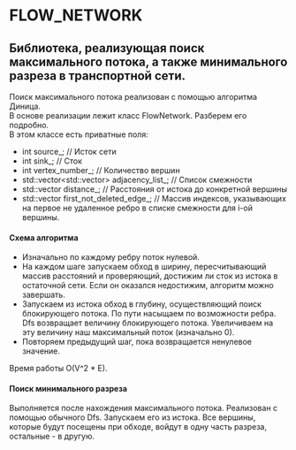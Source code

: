 # FLOW_NETWORK
## Библиотека, реализующая поиск максимального потока, а также минимального разреза в транспортной сети.
Поиск максимального потока реализован с помощью алгоритма Диница.  
В основе реализации лежит класс FlowNetwork. Разберем его подробно.  
В этом классе есть приватные поля:  
- int source_; // Исток сети  
- int sink_; // Сток  
- int vertex_number_; // Количество вершин  
- std::vector<std::vector<Edge>> adjacency_list_; // Список смежности  
- std::vector<int> distance_; // Расстояния от истока до конкретной вершины  
- std::vector<int> first_not_deleted_edge_; // Массив индексов, указывающих на первое не удаленное ребро в списке смежности для i-ой вершины.  

#### Схема алгоритма
- Изначально по каждому ребру поток нулевой.  
- На каждом шаге запускаем обход в ширину, пересчитывающий массив расстояний и проверяющий, достижим ли сток из истока в остаточной сети. Если он оказался недостижим, алгоритм можно завершать.  
- Запускаем из истока обход в глубину, осуществляющий поиск блокирующего потока. По пути насыщаем по возможности ребра. Dfs возвращает величину блокирующего потока. Увеличиваем на эту величину наш максимальный поток (изначально 0).  
- Повторяем предыдущий шаг, пока возвращается ненулевое значение.  

Время работы O(V^2 * E).

#### Поиск минимального разреза
Выполняется после нахождения максимального потока. Реализован с помощью обычного Dfs. Запускаем его из истока. Все вершины, которые будут посещены при обходе, войдут в одну часть разреза, остальные - в другую.
